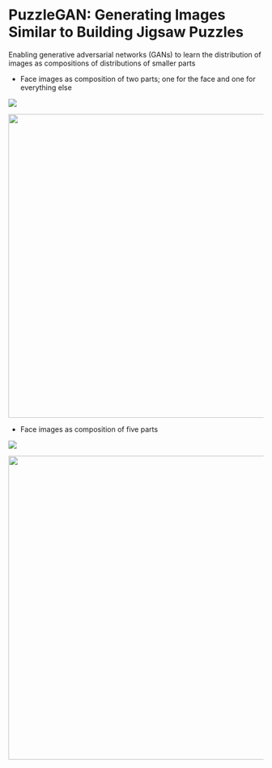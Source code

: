 # PuzzleGAN: Generating Images Similar to Building Jigsaw Puzzles

Enabling generative adversarial networks (GANs) to learn the distribution of images as compositions of distributions of smaller parts

* Face images as composition of two parts; one for the face and one for everything else
<img src="https://github.com/MahlaAb/puzzlegan/blob/master/figures/faces_2parts.jpg">
<p align="center">
  <img src="https://github.com/MahlaAb/puzzlegan/blob/master/figures/faces_2parts_swap_example.png" width="600">
</p>



* Face images as composition of five parts
<img src="https://github.com/MahlaAb/puzzlegan/blob/master/figures/faces_5parts.jpg">
<p align="center">
  <img src="https://github.com/MahlaAb/puzzlegan/blob/master/figures/faces_5parts_swap_examples.png" width="600">
</p>
